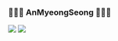 ### 👋👋👋 AnMyeongSeong 👋👋👋

<img src="https://img.shields.io/badge/Kotlin-FFFF00?style=flat-square&logo=Python&logoColor=white"/>&nbsp;<img src="https://img.shields.io/badge/Java-3766AB?style=flat-square&logo=Python&logoColor=white"/>
